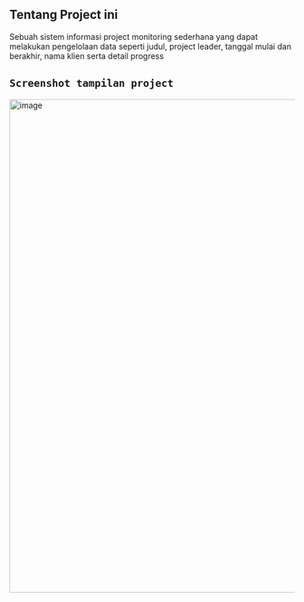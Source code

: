 ## Tentang Project ini
Sebuah sistem informasi project monitoring sederhana yang dapat melakukan pengelolaan data seperti judul, project leader, tanggal mulai dan berakhir, nama klien serta detail progress

## `Screenshot tampilan project`
<img width="872" alt="image" src="https://user-images.githubusercontent.com/71377466/229338627-10ec754b-f985-4c46-b02d-948799956176.png">

